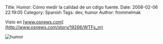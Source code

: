 Title: Humor: Cómo medir la calidad de un cdigo fuente.
Date: 2008-02-06 22:19:05
Category: Spanish
Tags: dev, humor 
Author: frommelmak

Visto en [www.osnews.com](http://www.osnews.com/story/19266/WTFs_m)

![humor](|filename|/images/old_blog/wtfm.jpg)
